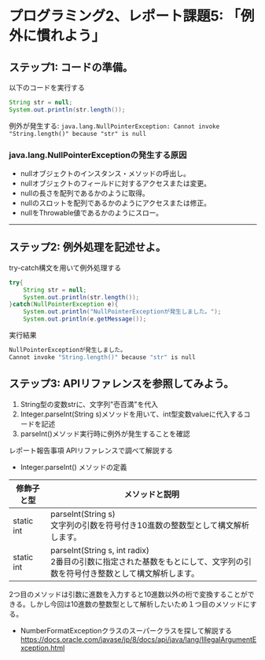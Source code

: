 # プログラミング2、レポート課題5: 「例外に慣れよう」
## ステップ1: コードの準備。
以下のコードを実行する
```java
String str = null;
System.out.println(str.length());
```
例外が発生する: `java.lang.NullPointerException: Cannot invoke "String.length()" because "str" is null`
### java.lang.NullPointerExceptionの発生する原因
- nullオブジェクトのインスタンス・メソッドの呼出し。
- nullオブジェクトのフィールドに対するアクセスまたは変更。
- nullの長さを配列であるかのように取得。
- nullのスロットを配列であるかのようにアクセスまたは修正。
- nullをThrowable値であるかのようにスロー。

---
## ステップ2: 例外処理を記述せよ。
try-catch構文を用いて例外処理する
```java
try{
    String str = null;
    System.out.println(str.length());
}catch(NullPointerException e){
    System.out.println("NullPointerExceptionが発生しました。");
    System.out.println(e.getMessage());
```
実行結果
```bash
NullPointerExceptionが発生しました。
Cannot invoke "String.length()" because "str" is null
```


## ステップ3: APIリファレンスを参照してみよう。
1.  String型の変数strに、文字列"壱百満"を代入
2.  Integer.parseInt(String s)メソッドを用いて、int型変数valueに代入するコードを記述
3.  parseInt()メソッド実行時に例外が発生することを確認

レポート報告事項
APIリファレンスで調べて解説する
-  Integer.parseInt() メソッドの定義

| 修飾子と型 | メソッドと説明 |
| -------- | ---------- |
| static int | parseInt(String s) <br> 文字列の引数を符号付き10進数の整数型として構文解析します。 |
| static int | parseInt(String s, int radix)  <br> 2番目の引数に指定された基数をもとにして、文字列の引数を符号付き整数として構文解析します。|
2つ目のメソッドは引数に進数を入力すると10進数以外の桁で変換することができる。しかし今回は10進数の整数型として解析したいため１つ目のメソッドにする。

-  NumberFormatExceptionクラスのスーパークラスを探して解説する
https://docs.oracle.com/javase/jp/8/docs/api/java/lang/IllegalArgumentException.html
